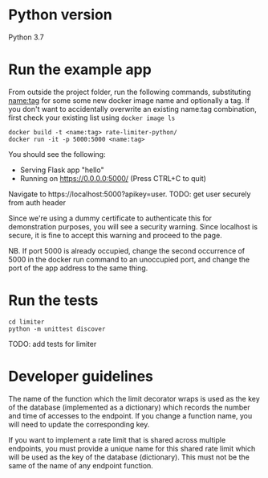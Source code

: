 # Python version

Python 3.7

# Run the example app

From outside the project folder, run the following commands, substituting
<name:tag> for some some new docker image name and optionally a tag.
If you don't want to accidentally overwrite an existing name:tag combination,
first check your existing list using `docker image ls`

```
docker build -t <name:tag> rate-limiter-python/
docker run -it -p 5000:5000 <name:tag>
```

You should see the following:
 * Serving Flask app "hello"
 * Running on https://0.0.0.0:5000/ (Press CTRL+C to quit)

Navigate to https://localhost:5000?apikey=user. TODO: get user securely from auth header

Since we're using a dummy certificate to authenticate this for demonstration
purposes, you will see a security warning. Since localhost is secure, it is
fine to accept this warning and proceed to the page.

NB. If port 5000 is already occupied, change the second occurrence of 5000
in the docker run command to an unoccupied port, and change the port of the
app address to the same thing.

# Run the tests

```
cd limiter
python -m unittest discover
```

TODO: add tests for limiter

# Developer guidelines

The name of the function which the limit decorator wraps is used as the key
of the database (implemented as a dictionary) which records the number and time
of accesses to the endpoint. If you change a function name, you will need to
update the corresponding key.

If you want to implement a rate limit that is shared across multiple endpoints,
you must provide a unique name for this shared rate limit which will be used
as the key of the database (dictionary). This must not be the same of the name
of any endpoint function.
